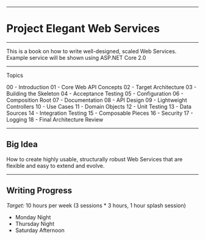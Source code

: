 
----

# Project Elegant Web Services

----

This is a book on how to write well-designed, scaled Web Services. Example service will be shown using ASP.NET Core 2.0

----

Topics

00 - Introduction
01 - Core Web API Concepts
02 - Target Architecture
03 - Building the Skeleton
04 - Acceptance Testing
05 - Configuration
06 - Composition Root
07 - Documentation
08 - API Design
09 - Lightweight Controllers
10 - Use Cases
11 - Domain Objects
12 - Unit Testing
13 - Data Sources
14 - Integration Testing
15 - Composable Pieces
16 - Security
17 - Logging
18 - Final Architecture Review

----

## Big Idea

How to create highly usable, structurally robust Web Services that are flexible and easy to extend and evolve.

----

## Writing Progress

*Target:* 10 hours per week (3 sessions * 3 hours, 1 hour splash session)
- Monday Night
- Thursday Night
- Saturday Afternoon
